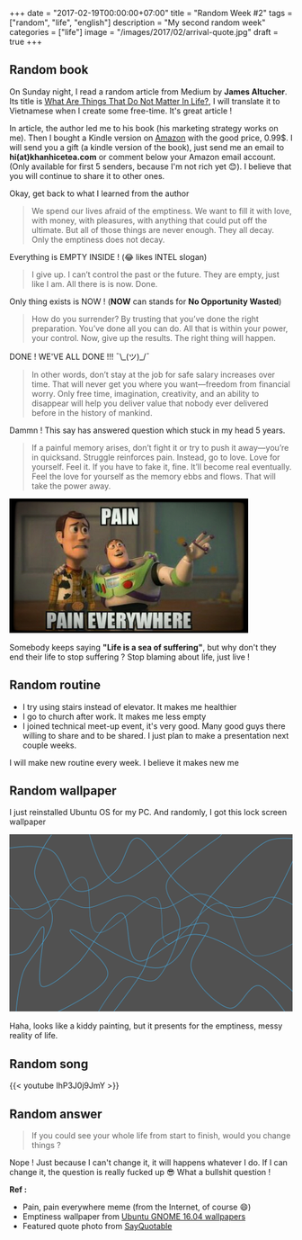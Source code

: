 +++
date = "2017-02-19T00:00:00+07:00"
title = "Random Week #2"
tags = ["random", "life", "english"]
description = "My second random week"
categories = ["life"]
image = "/images/2017/02/arrival-quote.jpg"
draft = true
+++

## Random book

On Sunday night, I read a random article from Medium by **James Altucher**. Its title is [What Are Things That Do Not Matter In Life?](https://medium.com/the-mission/what-are-things-that-do-not-matter-in-life-70e851688967), I will translate it to Vietnamese when I create some free-time. It's great article !

In article, the author led me to his book (his marketing strategy works on me). Then I bought a Kindle version on [Amazon](https://www.amazon.com/Choose-Yourself-James-Altucher-ebook/dp/B00CO8D3G4) with the good price, 0.99$. I will send you a gift (a kindle version of the book), just send me an email to **hi(at)khanhicetea.com** or comment below your Amazon email account. (Only available for first 5 senders, because I'm not rich yet 😊). I believe that you will continue to share it to other ones.

Okay, get back to what I learned from the author

> We spend our lives afraid of the emptiness. We want to fill it with love, with money, with pleasures, with anything that could put off the ultimate. But all of those things are never enough. They all decay. Only the emptiness does not decay.

Everything is EMPTY INSIDE ! (😂 likes INTEL slogan)

> I give up. I can’t control the past or the future. They are empty, just like I am. All there is is now. Done.

Only thing exists is NOW ! (**NOW** can stands for **No Opportunity Wasted**)

> How do you surrender? By trusting that you’ve done the right preparation. You’ve done all you can do. All that is within your power, your control. Now, give up the results. The right thing will happen.

DONE ! WE'VE ALL DONE !!! ¯\\\_(ツ)\_/¯

> In other words, don’t stay at the job for safe salary increases over time. That will never get you where you want—freedom from financial worry. Only free time, imagination, creativity, and an ability to disappear will help you deliver value that nobody ever delivered before in the history of mankind.

Dammn ! This say has answered question which stuck in my head 5 years.

> If a painful memory arises, don’t fight it or try to push it away—you’re in quicksand. Struggle reinforces pain. Instead, go to love. Love for yourself. Feel it. If you have to fake it, fine. It’ll become real eventually. Feel the love for yourself as the memory ebbs and flows. That will take the power away.

![pain everywhere](/images/2017/02/toy-story-pain.jpg)

Somebody keeps saying **"Life is a sea of suffering"**, but why don't they end their life to stop suffering ? Stop blaming about life, just live !

## Random routine

- I try using stairs instead of elevator. It makes me healthier
- I go to church after work. It makes me less empty
- I joined technical meet-up event, it's very good. Many good guys there willing to share and to be shared. I just plan to make a presentation next couple weeks.

I will make new routine every week. I believe it makes new me

## Random wallpaper

I just reinstalled Ubuntu OS for my PC. And randomly, I got this lock screen wallpaper

![emptiness wallpaper](/images/2017/02/abstract-lock-screen.jpg)

Haha, looks like a kiddy painting, but it presents for the emptiness, messy reality of life.

## Random song

{{< youtube IhP3J0j9JmY >}}

## Random answer

> If you could see your whole life from start to finish, would you change things ?

Nope ! Just because I can't change it, it will happens whatever I do. If I can change it, the question is really fucked up 😎 What a bullshit question !


**Ref :**

- Pain, pain everywhere meme (from the Internet, of course 😄)
- Emptiness wallpaper from [Ubuntu GNOME 16.04 wallpapers](https://launchpad.net/ubuntu/xenial/+source/ubuntu-gnome-wallpapers)
- Featured quote photo from [SayQuotable](http://sayquotable.com/quotes/quote-about-if-you-could-see-your-whole-life-from-start-t-image.html)
